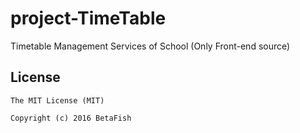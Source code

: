 # project-TimeTable
Timetable Management Services of School (Only Front-end source)

## License
```
The MIT License (MIT)

Copyright (c) 2016 BetaFish
```
